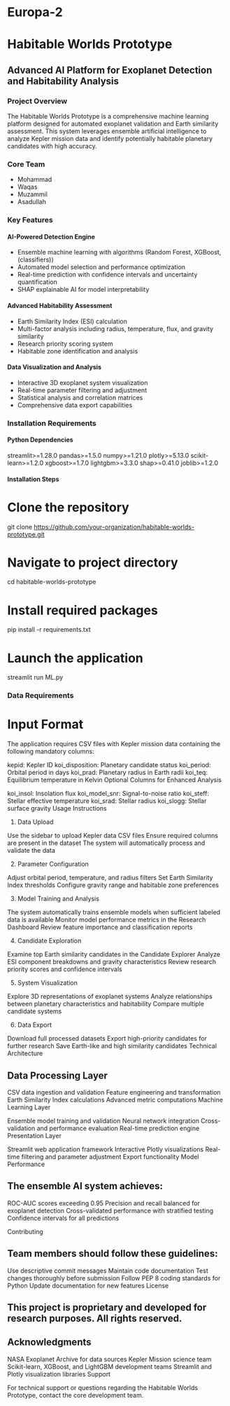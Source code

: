 # Europa-2

# Habitable Worlds Prototype

## Advanced AI Platform for Exoplanet Detection and Habitability Analysis

### Project Overview

The Habitable Worlds Prototype is a comprehensive machine learning platform designed for automated exoplanet validation and Earth similarity assessment. This system leverages ensemble artificial intelligence to analyze Kepler mission data and identify potentially habitable planetary candidates with high accuracy.

### Core Team
- Mohammad
- Waqas 
- Muzammil
- Asadullah

### Key Features

#### AI-Powered Detection Engine
- Ensemble machine learning with algorithms (Random Forest, XGBoost, (classifiers))
- Automated model selection and performance optimization
- Real-time prediction with confidence intervals and uncertainty quantification
- SHAP explainable AI for model interpretability

#### Advanced Habitability Assessment
- Earth Similarity Index (ESI) calculation
- Multi-factor analysis including radius, temperature, flux, and gravity similarity
- Research priority scoring system
- Habitable zone identification and analysis

#### Data Visualization and Analysis
- Interactive 3D exoplanet system visualization
- Real-time parameter filtering and adjustment
- Statistical analysis and correlation matrices
- Comprehensive data export capabilities

### Installation Requirements

#### Python Dependencies
streamlit>=1.28.0
pandas>=1.5.0
numpy>=1.21.0
plotly>=5.13.0
scikit-learn>=1.2.0
xgboost>=1.7.0
lightgbm>=3.3.0
shap>=0.41.0
joblib>=1.2.0

#### Installation Steps

# Clone the repository
git clone https://github.com/your-organization/habitable-worlds-prototype.git

# Navigate to project directory
cd habitable-worlds-prototype

# Install required packages
pip install -r requirements.txt

# Launch the application
streamlit run ML.py

### Data Requirements

# Input Format

The application requires CSV files with Kepler mission data containing the following mandatory columns:

kepid: Kepler ID
koi_disposition: Planetary candidate status
koi_period: Orbital period in days
koi_prad: Planetary radius in Earth radii
koi_teq: Equilibrium temperature in Kelvin
Optional Columns for Enhanced Analysis

koi_insol: Insolation flux
koi_model_snr: Signal-to-noise ratio
koi_steff: Stellar effective temperature
koi_srad: Stellar radius
koi_slogg: Stellar surface gravity
Usage Instructions

1. Data Upload

Use the sidebar to upload Kepler data CSV files
Ensure required columns are present in the dataset
The system will automatically process and validate the data

2. Parameter Configuration

Adjust orbital period, temperature, and radius filters
Set Earth Similarity Index thresholds
Configure gravity range and habitable zone preferences

3. Model Training and Analysis

The system automatically trains ensemble models when sufficient labeled data is available
Monitor model performance metrics in the Research Dashboard
Review feature importance and classification reports

4. Candidate Exploration

Examine top Earth similarity candidates in the Candidate Explorer
Analyze ESI component breakdowns and gravity characteristics
Review research priority scores and confidence intervals

5. System Visualization

Explore 3D representations of exoplanet systems
Analyze relationships between planetary characteristics and habitability
Compare multiple candidate systems

6. Data Export

Download full processed datasets
Export high-priority candidates for further research
Save Earth-like and high similarity candidates
Technical Architecture

## Data Processing Layer

CSV data ingestion and validation
Feature engineering and transformation
Earth Similarity Index calculations
Advanced metric computations
Machine Learning Layer

Ensemble model training and validation
Neural network integration
Cross-validation and performance evaluation
Real-time prediction engine
Presentation Layer

Streamlit web application framework
Interactive Plotly visualizations
Real-time filtering and parameter adjustment
Export functionality
Model Performance

## The ensemble AI system achieves:

ROC-AUC scores exceeding 0.95
Precision and recall balanced for exoplanet detection
Cross-validated performance with stratified testing
Confidence intervals for all predictions

Contributing

## Team members should follow these guidelines:

Use descriptive commit messages
Maintain code documentation
Test changes thoroughly before submission
Follow PEP 8 coding standards for Python
Update documentation for new features
License

## This project is proprietary and developed for research purposes. All rights reserved.

## Acknowledgments

NASA Exoplanet Archive for data sources
Kepler Mission science team
Scikit-learn, XGBoost, and LightGBM development teams
Streamlit and Plotly visualization libraries
Support

For technical support or questions regarding the Habitable Worlds Prototype, contact the core development team.
